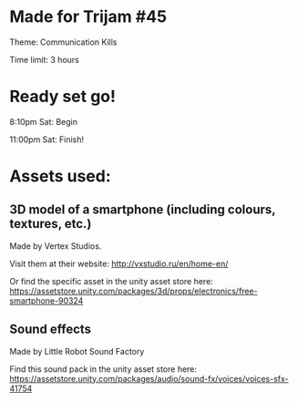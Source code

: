 # Made for Trijam \#45
Theme: Communication Kills

Time limit: 3 hours


# Ready set go!

8:10pm Sat: Begin

11:00pm Sat: Finish!


# Assets used:

## 3D model of a smartphone (including colours, textures, etc.)

Made by Vertex Studios.

Visit them at their website: http://vxstudio.ru/en/home-en/

Or find the specific asset in the unity asset store here: https://assetstore.unity.com/packages/3d/props/electronics/free-smartphone-90324


## Sound effects

Made by Little Robot Sound Factory

Find this sound pack in the unity asset store here: https://assetstore.unity.com/packages/audio/sound-fx/voices/voices-sfx-41754
